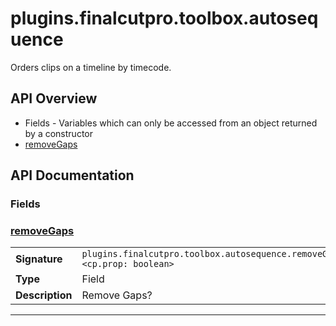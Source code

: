 # plugins.finalcutpro.toolbox.autosequence

Orders clips on a timeline by timecode.

## API Overview
* Fields - Variables which can only be accessed from an object returned by a constructor
 * [removeGaps](#removeGaps)

## API Documentation

### Fields


### [removeGaps](#removeGaps)

|                                             |                                                                                     |
| --------------------------------------------|-------------------------------------------------------------------------------------|
| **Signature**                               | `plugins.finalcutpro.toolbox.autosequence.removeGaps <cp.prop: boolean>`                                                                    |
| **Type**                                    | Field                                                                     |
| **Description**                             | Remove Gaps?                                                                     |

---
